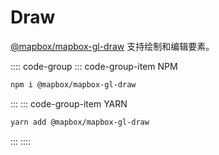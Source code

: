 # Draw

[@mapbox/mapbox-gl-draw](https://github.com/mapbox/mapbox-gl-draw) 支持绘制和编辑要素。

:::: code-group
::: code-group-item NPM

```bash
npm i @mapbox/mapbox-gl-draw
```

:::
::: code-group-item YARN

```bash
yarn add @mapbox/mapbox-gl-draw
```

:::
::::

<ClientOnly>
  <common-code-view name="plugins-draw"/>
</ClientOnly>
